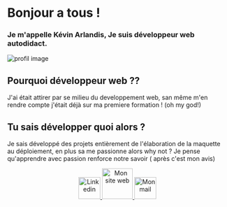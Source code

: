 # Bonjour a tous !
### Je m'appelle Kévin Arlandis, Je suis développeur web autodidact.

![profil image](https://media.licdn.com/dms/image/v2/C4D16AQEj85jqaN8Ecg/profile-displaybackgroundimage-shrink_350_1400/profile-displaybackgroundimage-shrink_350_1400/0/1668250252718?e=1730937600&v=beta&t=iI7lEze1yEgFEPpvAqDvkXesCG4dbDQHxN2hxvElNSU)

## Pourquoi développeur web ??
<p>
J'ai était attirer par se milieu du developpement web, san même m'en rendre compte j'était déjà sur ma premiere formation ! (oh my god!) </p>

## Tu sais développer quoi alors ? 
<p> Je sais développé des projets entièrement de l'élaboration de la maquette au déploiement, en plus sa me passionne alors why not ?
Je pense qu'apprendre avec passion renforce notre savoir ( après c'est mon avis)</p>

<p align="center"> 

<a href="https://www.linkedin.com/in/kevin-arlandis/">
    <img alt="Linkedin " width="50px" src="https://upload.wikimedia.org/wikipedia/commons/thumb/c/ca/LinkedIn_logo_initials.png/600px-LinkedIn_logo_initials.png" />
  </a>
  
   <a href="https://arlandiskevin.netlify.app/">
    <img alt="Mon site web" width="70px" src="https://img-0.journaldunet.com/a691ldWmyRJa7Nj9Om84GKZSC7M=/1500x/smart/37bb29883db94c988d8701b42ed00ee2/ccmcms-jdn/2034247.jpg" />
  </a>
  
   <a href="mailto:arlandis.dev@hotmail.com?subject=Bonjour!">
    <img alt="Mon mail" width="50px" src="https://upload.wikimedia.org/wikipedia/fr/a/a7/Mail_%28Apple%29_logo.png" />
  </a>
  
  </p>
